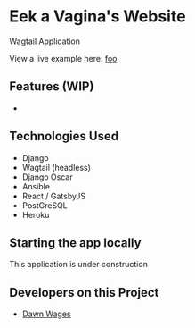 # Eek a Vagina's Website

Wagtail Application  

View a live example here: [foo](https://foo.herokuapp.com/)

## Features (WIP)
- 

## Technologies Used
- Django
- Wagtail (headless)
- Django Oscar
- Ansible
- React / GatsbyJS
- PostGreSQL
- Heroku

## Starting the app locally

This application is under construction

## Developers on this Project
- [Dawn Wages](https://github.com/dawnwages)